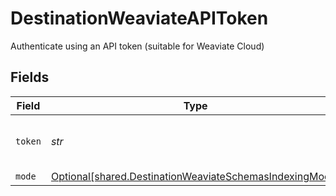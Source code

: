 # DestinationWeaviateAPIToken

Authenticate using an API token (suitable for Weaviate Cloud)


## Fields

| Field                                                                                                                    | Type                                                                                                                     | Required                                                                                                                 | Description                                                                                                              |
| ------------------------------------------------------------------------------------------------------------------------ | ------------------------------------------------------------------------------------------------------------------------ | ------------------------------------------------------------------------------------------------------------------------ | ------------------------------------------------------------------------------------------------------------------------ |
| `token`                                                                                                                  | *str*                                                                                                                    | :heavy_check_mark:                                                                                                       | API Token for the Weaviate instance                                                                                      |
| `mode`                                                                                                                   | [Optional[shared.DestinationWeaviateSchemasIndexingMode]](../../models/shared/destinationweaviateschemasindexingmode.md) | :heavy_minus_sign:                                                                                                       | N/A                                                                                                                      |